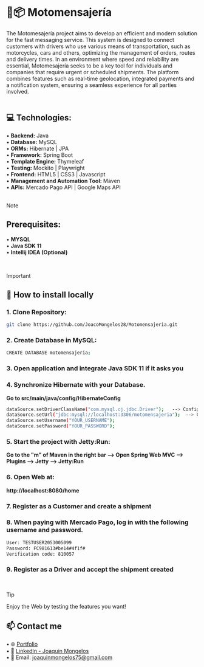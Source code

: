 # 🚗📦 Motomensajería

The Motomesajería project aims to develop an efficient and modern solution for the fast messaging service. This system is designed to connect customers with drivers who use various means of transportation, such as motorcycles, cars and others, optimizing the management of orders, routes and delivery times. In an environment where speed and reliability are essential, Motomesajería seeks to be a key tool for individuals and companies that require urgent or scheduled shipments. The platform combines features such as real-time geolocation, integrated payments and a notification system, ensuring a seamless experience for all parties involved.<br><br>

## 💻 Technologies:<br>
•	**Backend:** Java<br>
•	**Database:** MySQL<br>
•	**ORMs:** Hibernate | JPA<br>
•	**Framework:** Spring Boot<br>
• **Template Engine:** Thymeleaf<br>
•	**Testing:** Mockito | Playwright<br>
•	**Frontend:** HTML5 | CSS3 | Javascript<br>
• **Management and Automation Tool:** Maven<br>
•	**APIs:** Mercado Pago API | Google Maps API<br><br>

> [!NOTE]
> ## Prerequisites:<br>
> • **MYSQL**<br>
> • **Java SDK 11**<br>
> • **Intellij IDEA (Optional)**

<br>

> [!IMPORTANT]
> ## 🚀 How to install locally
> ### 1.	Clone Repository:
> ```bash
> git clone https://github.com/JoacoMongelos28/Motomensajeria.git
> ```
> ### 2.	Create Database in MySQL:
> ```bash
> CREATE DATABASE motomensajeria;
> ```
> ### 3. Open application and integrate Java SDK 11 if it asks you
> ### 4.	Synchronize Hibernate with your Database.
> **Go to src/main/java/config/HibernateConfig**
>```bash
> dataSource.setDriverClassName("com.mysql.cj.jdbc.Driver");   --> Configure according to the drivers of your Database
> dataSource.setUrl("jdbc:mysql://localhost:3306/motomensajeria");  --> Configure according to your Database
> dataSource.setUsername("YOUR_USERNAME");
> dataSource.setPassword("YOUR_PASSWORD");
>```
> ### 5.	Start the project with Jetty:Run:
> **Go to the "m" of Maven in the right bar --> Open Spring Web MVC --> Plugins --> Jetty --> Jetty:Run**
> ### 6. Open Web at:
> **http://localhost:8080/home**
> ### 7.	Register as a Customer and create a shipment
> ### 8.	When paying with Mercado Pago, log in with the following username and password.
> ```bash
> User: TESTUSER2053005099
> Password: FC981613#be14#4f1f#
> Verification code: 810057
> ```
> ### 9.	Register as a Driver and accept the shipment created

<br>

> [!TIP]
> Enjoy the Web by testing the features you want!

## 📫 Contact me
• 🌐 [Portfolio](https://joaquinmongelos.netlify.app/)<br>
• 💼 [LinkedIn - Joaquin Mongelos](https://www.linkedin.com/in/joaquinmongelos)<br>
• 📧 Email: joaquinmongelos75@gmail.com
